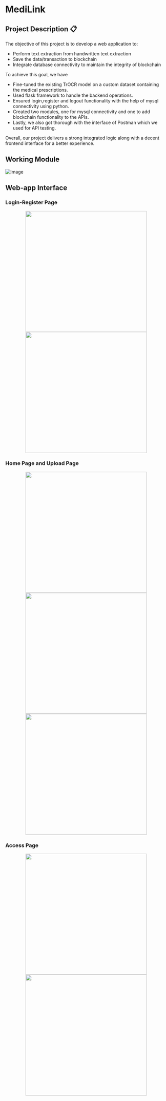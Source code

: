# MediLink

## **Project Description** 📋

The objective of this project is to develop a web application to:

<ul>
<li>Perform text extraction from handwritten text extraction</li>
<li>Save the data/transaction to blockchain</li>
<li>Integrate database connectivity to maintain the integrity of blockchain</li>
</ul>

To achieve this goal, we have 
<ul>
<li>Fine-tuned the existing TrOCR model on a custom dataset containing the medical prescriptions. </li>
<li>Used flask framework to handle the backend operations.</li>
<li>Ensured login,register and logout functionality with the help of mysql connectivity using python.</li>
<li>Created two modules, one for mysql connectivity and one to add blockchain functionality to the APIs.</li>
<li>Lastly, we also got thorough with the interface of Postman which we used for API testing.</li>
</ul>

Overall, our project delivers a strong integrated logic along with a decent frontend interface for a better experience.

## **Working Module**

![image](https://github.com/prakharjadaun/MediLink/assets/78482329/d646fe22-6df2-40cb-acb3-3efa56f0ff94)


## **Web-app Interface**

### Login-Register Page
<p align="center">
<img src="https://github.com/prakharjadaun/MediLink/assets/78482329/f1aa0976-3374-4273-8482-650de3dee5bf" width = 378>
<img src="https://github.com/prakharjadaun/MediLink/assets/78482329/ffc08166-5d28-46c9-a9d7-8825af10c6b3" width = 378>
</p>

### **Home Page and Upload Page**

<p align="center">

<img src="https://github.com/prakharjadaun/MediLink/assets/78482329/cef899b2-c691-472e-b449-9d02a5241eeb" width = 378>
<img src="https://github.com/prakharjadaun/MediLink/assets/78482329/c17e4c20-8b8b-444e-949f-b9880590523a" width = 378>
<img src="https://github.com/prakharjadaun/MediLink/assets/78482329/1e3f6d9f-a504-44df-8c8c-b17ea536dd3d" width = 378>
</p>


### **Access Page**

<p align="center">

<img src="https://github.com/prakharjadaun/MediLink/assets/78482329/0777effc-956c-4bd1-aad5-f893168f0e38" width = 378>
<img src="https://github.com/prakharjadaun/MediLink/assets/78482329/9bd80961-047e-4520-bde9-2f963b3bbb7e" width = 378>
</p>
